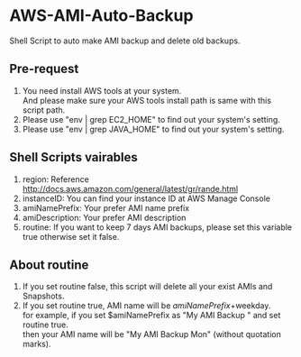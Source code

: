 AWS-AMI-Auto-Backup
===================

Shell Script to auto make AMI backup and delete old backups.

Pre-request
-----------
1. You need install AWS tools at your system.<br />And please make sure your AWS tools install path is same with this script path.<br />
2. Please use "env | grep EC2_HOME" to find out your system's setting.<br />
3. Please use "env | grep JAVA_HOME" to find out your system's setting.<br />

Shell Scripts vairables
------------------

1. region: Reference http://docs.aws.amazon.com/general/latest/gr/rande.html<br />
2. instanceID: You can find your instance ID at AWS Manage Console<br />
3. amiNamePrefix: Your prefer AMI name prefix<br />
4. amiDescription: Your prefer AMI description<br />
5. routine: If you want to keep 7 days AMI backups, please set this variable true otherwise set it false.<br />

About routine
-------------
1. If you set routine false, this script will delete all your exist AMIs and Snapshots.<br />
2. If you set routine true, AMI name will be $amiNamePrefix+$weekday.<br />for example, if you set $amiNamePrefix as "My AMI Backup " and set routine true.<br />then your AMI name will be "My AMI Backup Mon" (without quotation marks).
